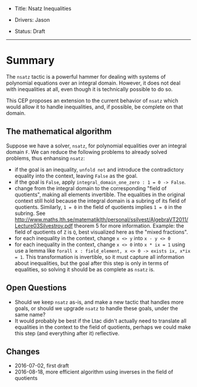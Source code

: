 - Title: Nsatz Inequalities

- Drivers: Jason

- Status: Draft

----

# Summary

The `nsatz` tactic is a powerful hammer for dealing with systems of polynomial
equations over an integral domain.  However, it does not deal with inequalities
at all, even though it is technically possible to do so.

This CEP proposes an extension to the current behavior of `nsatz` which would
allow it to handle inequalities, and, if possible, be complete on that domain.

## The mathematical algorithm

Suppose we have a solver, `nsatz`, for polynomial equalities over an integral
domain `F`.  We can reduce the following problems to already solved problems,
thus enhansing `nsatz`:

* if the goal is an inequality, `unfold not` and introduce the contradictory
  equality into the context, leaving `False` as the goal.
* if the goal is `False`, apply `integral_domain_one_zero : 1 = 0 -> False`.
* change from the integral domain to the corresponding "field of quotients",
  making all elements invertible. The equalities in the original context still
  hold because the integral domain is a subring of its field of quotients.
  Similarly, `1 = 0` in the field of quotients implies `1 = 0` in the subring.
  See <http://www.maths.lth.se/matematiklth/personal/ssilvest/AlgebraVT2011/Lecture03Silvestrov.pdf>
  theorem 5 for more information. Example: the field of quotients of `Z` is
  `Q`, best visualized here as the "mixed fractions".
* for each inequality in the context, change `x <> y` into `x - y <> 0`
* for each inequality in the context, change `x <> 0` into `x * ix = 1` using
  use a lemma like `forall x : field_element, x <> 0 -> exists ix, x*ix = 1`.
  This transformation is invertible, so it must capture all information about
  inequalities, but the goal after this step is only in terms of equalities,
  so solving it should be as complete as `nsatz` is.

## Open Questions

* Should we keep `nsatz` as-is, and make a new tactic that handles more goals, or
  should we upgrade `nsatz` to handle these goals, under the same name?
* It would probably be best if the Ltac didn't actually need to translate
  all equalities in the context to the field of quotients, perhaps we could
  make this step (and everything after it) reflective.

## Changes
* 2016-07-02, first draft
* 2016-08-18, more efficient algorithm using inverses in the field of quotients
